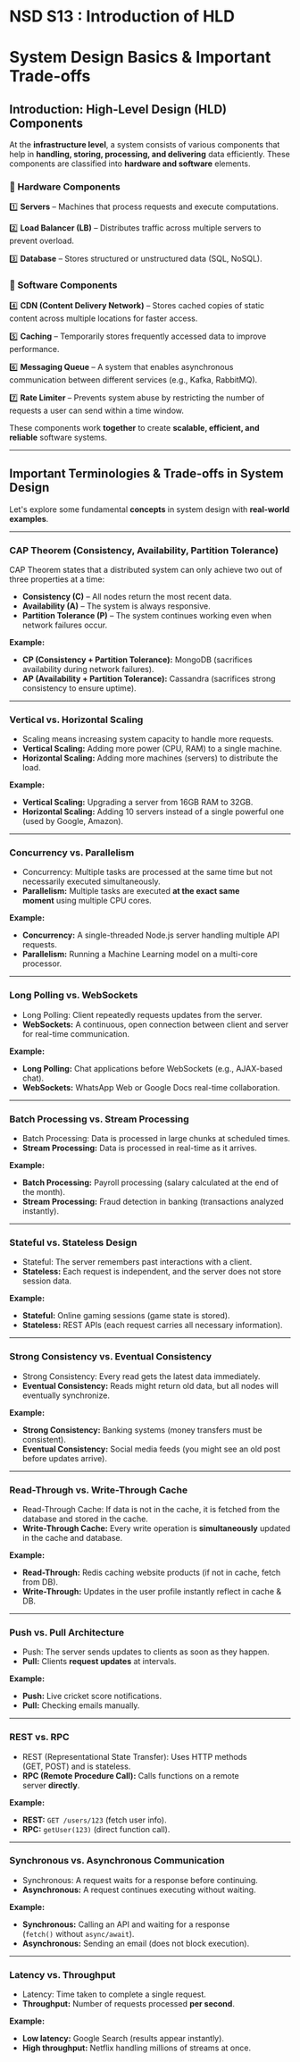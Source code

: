 # NSD S13 : Introduction of HLD

# **System Design Basics & Important Trade-offs**

## **Introduction: High-Level Design (HLD) Components**

At the **infrastructure level**, a system consists of various components that help in **handling, storing, processing, and delivering** data efficiently. These components are classified into **hardware and software** elements.

### **🔹 Hardware Components**

1️⃣ **Servers** – Machines that process requests and execute computations.

2️⃣ **Load Balancer (LB)** – Distributes traffic across multiple servers to prevent overload.

3️⃣ **Database** – Stores structured or unstructured data (SQL, NoSQL).

### **🔹 Software Components**

4️⃣ **CDN (Content Delivery Network)** – Stores cached copies of static content across multiple locations for faster access.

5️⃣ **Caching** – Temporarily stores frequently accessed data to improve performance.

6️⃣ **Messaging Queue** – A system that enables asynchronous communication between different services (e.g., Kafka, RabbitMQ).

7️⃣ **Rate Limiter** – Prevents system abuse by restricting the number of requests a user can send within a time window.

These components work **together** to create **scalable, efficient, and reliable** software systems.

---

## **Important Terminologies & Trade-offs in System Design**

Let's explore some fundamental **concepts** in system design with **real-world examples**.

---

### **CAP Theorem (Consistency, Availability, Partition Tolerance)**

CAP Theorem states that a distributed system can only achieve two out of three properties at a time:

- **Consistency (C)** – All nodes return the most recent data.
- **Availability (A)** – The system is always responsive.
- **Partition Tolerance (P)** – The system continues working even when network failures occur.

**Example:**

- **CP (Consistency + Partition Tolerance):** MongoDB (sacrifices availability during network failures).
- **AP (Availability + Partition Tolerance):** Cassandra (sacrifices strong consistency to ensure uptime).

---

### **Vertical vs. Horizontal Scaling**

- Scaling means increasing system capacity to handle more requests.
- **Vertical Scaling:** Adding more power (CPU, RAM) to a single machine.
- **Horizontal Scaling:** Adding more machines (servers) to distribute the load.

**Example:**

- **Vertical Scaling:** Upgrading a server from 16GB RAM to 32GB.
- **Horizontal Scaling:** Adding 10 servers instead of a single powerful one (used by Google, Amazon).

---

### **Concurrency vs. Parallelism**

- Concurrency: Multiple tasks are processed at the same time but not necessarily executed simultaneously.
- **Parallelism:** Multiple tasks are executed **at the exact same moment** using multiple CPU cores.

**Example:**

- **Concurrency:** A single-threaded Node.js server handling multiple API requests.
- **Parallelism:** Running a Machine Learning model on a multi-core processor.

---

### **Long Polling vs. WebSockets**

- Long Polling: Client repeatedly requests updates from the server.
- **WebSockets:** A continuous, open connection between client and server for real-time communication.

**Example:**

- **Long Polling:** Chat applications before WebSockets (e.g., AJAX-based chat).
- **WebSockets:** WhatsApp Web or Google Docs real-time collaboration.

---

### **Batch Processing vs. Stream Processing**

- Batch Processing: Data is processed in large chunks at scheduled times.
- **Stream Processing:** Data is processed in real-time as it arrives.

**Example:**

- **Batch Processing:** Payroll processing (salary calculated at the end of the month).
- **Stream Processing:** Fraud detection in banking (transactions analyzed instantly).

---

### **Stateful vs. Stateless Design**

- Stateful: The server remembers past interactions with a client.
- **Stateless:** Each request is independent, and the server does not store session data.

**Example:**

- **Stateful:** Online gaming sessions (game state is stored).
- **Stateless:** REST APIs (each request carries all necessary information).

---

### **Strong Consistency vs. Eventual Consistency**

- Strong Consistency: Every read gets the latest data immediately.
- **Eventual Consistency:** Reads might return old data, but all nodes will eventually synchronize.

**Example:**

- **Strong Consistency:** Banking systems (money transfers must be consistent).
- **Eventual Consistency:** Social media feeds (you might see an old post before updates arrive).

---

### **Read-Through vs. Write-Through Cache**

- Read-Through Cache: If data is not in the cache, it is fetched from the database and stored in the cache.
- **Write-Through Cache:** Every write operation is **simultaneously** updated in the cache and database.

**Example:**

- **Read-Through:** Redis caching website products (if not in cache, fetch from DB).
- **Write-Through:** Updates in the user profile instantly reflect in cache & DB.

---

### **Push vs. Pull Architecture**

- Push: The server sends updates to clients as soon as they happen.
- **Pull:** Clients **request updates** at intervals.

**Example:**

- **Push:** Live cricket score notifications.
- **Pull:** Checking emails manually.

---

### **REST vs. RPC**

- REST (Representational State Transfer): Uses HTTP methods (GET, POST) and is stateless.
- **RPC (Remote Procedure Call):** Calls functions on a remote server **directly**.

**Example:**

- **REST:** `GET /users/123` (fetch user info).
- **RPC:** `getUser(123)` (direct function call).

---

### **Synchronous vs. Asynchronous Communication**

- Synchronous: A request waits for a response before continuing.
- **Asynchronous:** A request continues executing without waiting.

**Example:**

- **Synchronous:** Calling an API and waiting for a response (`fetch()` without `async/await`).
- **Asynchronous:** Sending an email (does not block execution).

---

### **Latency vs. Throughput**

- Latency: Time taken to complete a single request.
- **Throughput:** Number of requests processed **per second**.

**Example:**

- **Low latency:** Google Search (results appear instantly).
- **High throughput:** Netflix handling millions of streams at once.